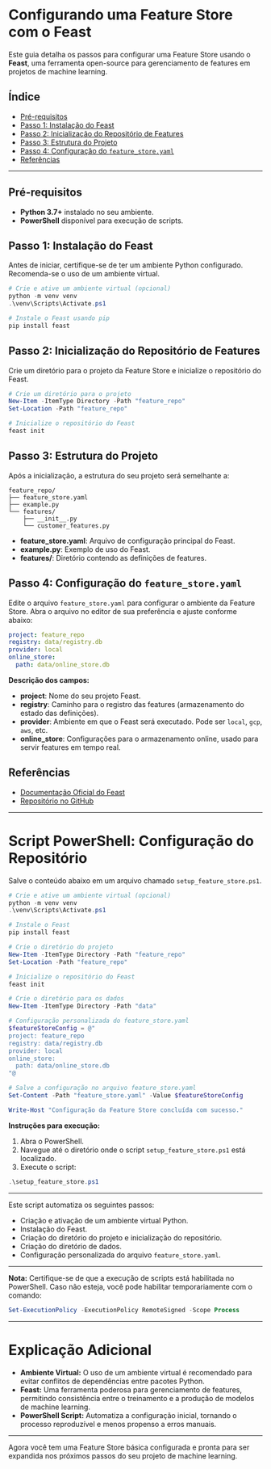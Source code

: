 # Configurando uma Feature Store com o Feast

Este guia detalha os passos para configurar uma Feature Store usando o **Feast**, uma ferramenta open-source para gerenciamento de features em projetos de machine learning.

## Índice

- [Pré-requisitos](#pré-requisitos)
- [Passo 1: Instalação do Feast](#passo-1-instalação-do-feast)
- [Passo 2: Inicialização do Repositório de Features](#passo-2-inicialização-do-repositório-de-features)
- [Passo 3: Estrutura do Projeto](#passo-3-estrutura-do-projeto)
- [Passo 4: Configuração do `feature_store.yaml`](#passo-4-configuração-do-feature_storeyaml)
- [Referências](#referências)

---

## Pré-requisitos

- **Python 3.7+** instalado no seu ambiente.
- **PowerShell** disponível para execução de scripts.

## Passo 1: Instalação do Feast

Antes de iniciar, certifique-se de ter um ambiente Python configurado. Recomenda-se o uso de um ambiente virtual.

```powershell
# Crie e ative um ambiente virtual (opcional)
python -m venv venv
.\venv\Scripts\Activate.ps1

# Instale o Feast usando pip
pip install feast
```

## Passo 2: Inicialização do Repositório de Features

Crie um diretório para o projeto da Feature Store e inicialize o repositório do Feast.

```powershell
# Crie um diretório para o projeto
New-Item -ItemType Directory -Path "feature_repo"
Set-Location -Path "feature_repo"

# Inicialize o repositório do Feast
feast init
```

## Passo 3: Estrutura do Projeto

Após a inicialização, a estrutura do seu projeto será semelhante a:

```
feature_repo/
├── feature_store.yaml
├── example.py
└── features/
    ├── __init__.py
    └── customer_features.py
```

- **feature_store.yaml**: Arquivo de configuração principal do Feast.
- **example.py**: Exemplo de uso do Feast.
- **features/**: Diretório contendo as definições de features.

## Passo 4: Configuração do `feature_store.yaml`

Edite o arquivo `feature_store.yaml` para configurar o ambiente da Feature Store. Abra o arquivo no editor de sua preferência e ajuste conforme abaixo:

```yaml
project: feature_repo
registry: data/registry.db
provider: local
online_store:
  path: data/online_store.db
```

**Descrição dos campos:**

- **project**: Nome do seu projeto Feast.
- **registry**: Caminho para o registro das features (armazenamento do estado das definições).
- **provider**: Ambiente em que o Feast será executado. Pode ser `local`, `gcp`, `aws`, etc.
- **online_store**: Configurações para o armazenamento online, usado para servir features em tempo real.

## Referências

- [Documentação Oficial do Feast](https://docs.feast.dev/)
- [Repositório no GitHub](https://github.com/feast-dev/feast)

---

# Script PowerShell: Configuração do Repositório

Salve o conteúdo abaixo em um arquivo chamado `setup_feature_store.ps1`.

```powershell
# Crie e ative um ambiente virtual (opcional)
python -m venv venv
.\venv\Scripts\Activate.ps1

# Instale o Feast
pip install feast

# Crie o diretório do projeto
New-Item -ItemType Directory -Path "feature_repo"
Set-Location -Path "feature_repo"

# Inicialize o repositório do Feast
feast init

# Crie o diretório para os dados
New-Item -ItemType Directory -Path "data"

# Configuração personalizada do feature_store.yaml
$featureStoreConfig = @"
project: feature_repo
registry: data/registry.db
provider: local
online_store:
  path: data/online_store.db
"@

# Salve a configuração no arquivo feature_store.yaml
Set-Content -Path "feature_store.yaml" -Value $featureStoreConfig

Write-Host "Configuração da Feature Store concluída com sucesso."
```

**Instruções para execução:**

1. Abra o PowerShell.
2. Navegue até o diretório onde o script `setup_feature_store.ps1` está localizado.
3. Execute o script:

```powershell
.\setup_feature_store.ps1
```

---

Este script automatiza os seguintes passos:

- Criação e ativação de um ambiente virtual Python.
- Instalação do Feast.
- Criação do diretório do projeto e inicialização do repositório.
- Criação do diretório de dados.
- Configuração personalizada do arquivo `feature_store.yaml`.

---

**Nota:** Certifique-se de que a execução de scripts está habilitada no PowerShell. Caso não esteja, você pode habilitar temporariamente com o comando:

```powershell
Set-ExecutionPolicy -ExecutionPolicy RemoteSigned -Scope Process
```

---

# Explicação Adicional

- **Ambiente Virtual:** O uso de um ambiente virtual é recomendado para evitar conflitos de dependências entre pacotes Python.
- **Feast:** Uma ferramenta poderosa para gerenciamento de features, permitindo consistência entre o treinamento e a produção de modelos de machine learning.
- **PowerShell Script:** Automatiza a configuração inicial, tornando o processo reproduzível e menos propenso a erros manuais.

---

Agora você tem uma Feature Store básica configurada e pronta para ser expandida nos próximos passos do seu projeto de machine learning.